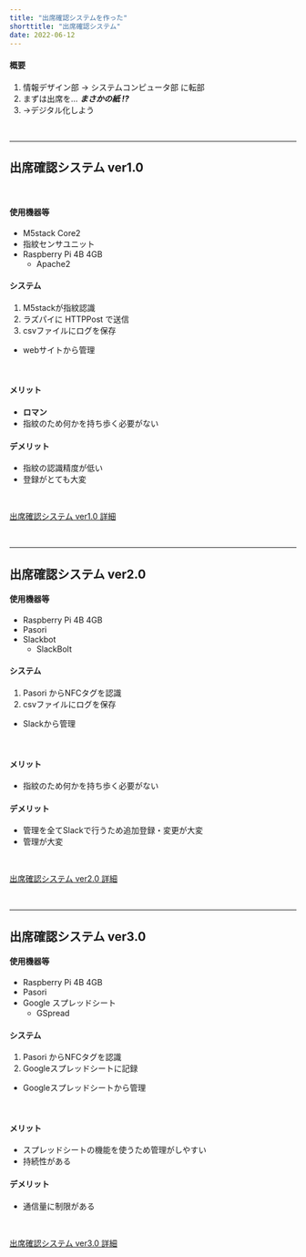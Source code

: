 ```yaml
---
title: "出席確認システムを作った"
shorttitle: "出席確認システム"
date: 2022-06-12
---
```



#### 概要
1. 情報デザイン部 → システムコンピュータ部 に転部
2. まずは出席を... ***まさかの紙 !?***
3. →デジタル化しよう

<br>

---
## 出席確認システム ver1.0
<br>

#### 使用機器等
- M5stack Core2
- 指紋センサユニット
- Raspberry Pi 4B 4GB
    - Apache2

#### システム
1. M5stackが指紋認識
2. ラズパイに HTTPPost で送信
3. csvファイルにログを保存

- webサイトから管理

<br>

#### メリット
- **ロマン**
- 指紋のため何かを持ち歩く必要がない

#### デメリット
- 指紋の認識精度が低い
- 登録がとても大変

<br>

[出席確認システム ver1.0 詳細](/notyet/)

<br>

---
## 出席確認システム ver2.0
#### 使用機器等
- Raspberry Pi 4B 4GB
- Pasori
- Slackbot
    - SlackBolt

#### システム
1. Pasori からNFCタグを認識
2. csvファイルにログを保存

- Slackから管理

<br>

#### メリット
- 指紋のため何かを持ち歩く必要がない

#### デメリット
- 管理を全てSlackで行うため追加登録・変更が大変
- 管理が大変

<br>

[出席確認システム ver2.0 詳細](/notyet/)

<br>

---
## 出席確認システム ver3.0
#### 使用機器等
- Raspberry Pi 4B 4GB
- Pasori
- Google スプレッドシート
    - GSpread

#### システム
1. Pasori からNFCタグを認識
2. Googleスプレッドシートに記録

- Googleスプレッドシートから管理

<br>

#### メリット
- スプレッドシートの機能を使うため管理がしやすい
- 持続性がある

#### デメリット
- 通信量に制限がある

<br>

[出席確認システム ver3.0 詳細](/notyet/)

<br>